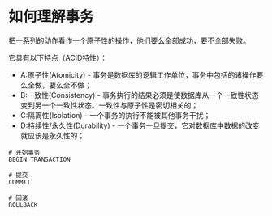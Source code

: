 # 如何理解事务

把一系列的动作看作一个原子性的操作，他们要么全部成功，要不全部失败。

它具有以下特点（ACID特性）：

- A:原子性(Atomicity) - 事务是数据库的逻辑工作单位，事务中包括的诸操作要么全做，要么全不做；
- B:一致性(Consistency) -  事务执行的结果必须是使数据库从一个一致性状态变到另一个一致性状态。一致性与原子性是密切相关的；
- C:隔离性(Isolation) -  一个事务的执行不能被其他事务干扰；
- D:持续性/永久性(Durability) - 一个事务一旦提交，它对数据库中数据的改变就应该是永久性的；

```mysql
# 开始事务
BEGIN TRANSACTION

# 提交
COMMIT

# 回滚
ROLLBACK
```